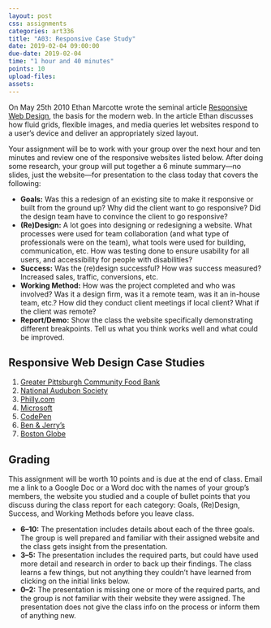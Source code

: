 ```yaml
---
layout: post
css: assignments
categories: art336
title: "A03: Responsive Case Study"
date: 2019-02-04 09:00:00
due-date: 2019-02-04
time: "1 hour and 40 minutes"
points: 10
upload-files: 
assets: 
---
```


On May 25th 2010 Ethan Marcotte wrote the seminal article <a href="http://alistapart.com/article/responsive-web-design" target="_blank" title="Responsive Web Design: Ethan Marcotte">Responsive Web Design</a>, the basis for the modern web. In the article Ethan discusses how fluid grids, flexible images, and media queries let websites respond to a user&rsquo;s device and deliver an appropriately sized layout.

Your assignment will be to work with your group over the next hour and ten minutes and review one of the responsive websites listed below. After doing some research, your group will put together a 6 minute summary—no slides, just the website—for presentation to the class today that covers the following:

- **Goals:** Was this a redesign of an existing site to make it responsive or built from the ground up? Why did the client want to go responsive? Did the design team have to convince the client to go responsive?
- **(Re)Design:** A lot goes into designing or redesigning a website. What processes were used for team collaboration (and what type of professionals were on the team), what tools were used for building, communication, etc. How was testing done to ensure usability for all users, and accessibility for people with disabilities? 
- **Success:** Was the (re)design successful? How was success measured? Increased sales, traffic, conversions, etc.
- **Working Method:** How was the project completed and who was involved? Was it a design firm, was it a remote team, was it an in-house team, etc.? How did they conduct client meetings if local client? What if the client was remote?
- **Report/Demo:** Show the class the website specifically demonstrating different breakpoints. Tell us what you think works well and what could be improved.

## Responsive Web Design Case Studies

1. <a href="http://bradfrost.com/blog/post/greater-pittsburgh-community-food-bank-open-redesign/" target="_blank" title="Brad Frost">Greater Pittsburgh Community Food Bank</a>
2. <a href="http://muledesign.com/2015/02/birds" target="_blank" title="Mule Design">National Audubon Society</a>
3. [Philly.com](http://superfriend.ly/helped/phillycom/)
4. <a href="http://paravelinc.com/work/microsoft/" target="_blank" title="Paravel, Inc.">Microsoft</a>
5. <a href="http://codepen.seesparkbox.com/" target="_blank" title="Sparkbox">CodePen</a>
6. <a href="https://www.happycog.com/work/ben-and-jerrys/" target="_blank" title="Happy Cog">Ben & Jerry&rsquo;s</a>
7. <a href="http://readwrite.com/2011/12/25/redux_how_the_boston_globe_pulled_off_html5_responsive_d" target="_blank" title="How the Boston Globe Pulled Off HTML5 Responsive Design">Boston Globe</a>

## Grading

This assignment will be worth 10 points and is due at the end of class. Email me a link to a Google Doc or a Word doc with the names of your group&rsquo;s members, the website you studied and a couple of bullet points that you discuss during the class report for each category: Goals, (Re)Design, Success, and Working Methods before you leave class.

- **6–10:** The presentation includes details about each of the three goals. The group is well prepared and familiar with their assigned website and the class gets insight from the presentation.
- **3–5:** The presentation includes the required parts, but could have used more detail and research in order to back up their findings. The class learns a few things, but not anything they couldn&rsquo;t have learned from clicking on the initial links below.
- **0–2:** The presentation is missing one or more of the required parts, and the group is not familiar with their website they were assigned. The presentation does not give the class info on the process or inform them of anything new.